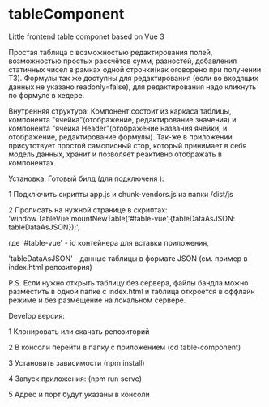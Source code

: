 # tableComponent
Little frontend table componet based on Vue 3

Простая таблица с возможностью редактирования полей, возможностью простых рассчётов сумм, разностей, добавления статичных чисел в рамках одной строчки(как оговорено при получении ТЗ).
Формулы так же доступны для редактирования (если во входящих данных не указано readonly=false), для редактирования надо кликнуть по формуле в хедере.

Внутренняя структура:
Компонент состоит из каркаса таблицы, компонента "ячейка"(отображение, редактирование значения) и компонента "ячейка Header"(отображение названия ячейки, и отображение, редактирование формулы). Так-же в приложении присутствует простой самописный стор, который принимает в себя модель данных, хранит и позволяет реактивно отображать в компонентах. 

Установка:
Готовый билд (для подключеня ):

1 Подключить скрипты app.js и chunk-vendors.js из папки /dist/js

2 Прописать на нужной странице в скриптах: 'window.TableVue.mountNewTable('#table-vue',{tableDataAsJSON: tableDataAsJSON});', 

где '#table-vue' - id контейнера для вставки приложения,

'tableDataAsJSON' - данные таблицы в формате JSON (см. пример в index.html репозитория)

P.S. Если нужно открыть таблицу без сервера, файлы бандла можно разместить в одной папке с index.html и таблица откроется в оффлайн режиме и без размещение на локальном сервере.


Develop версия:

1 Клонировать или скачать репозиторий

2 В консоли перейти в папку с приложением (cd table-component)

3 Установить зависимости (npm install)

4 Запуск приложения: (npm run serve)

5 Адрес и порт будут указаны в консоли

